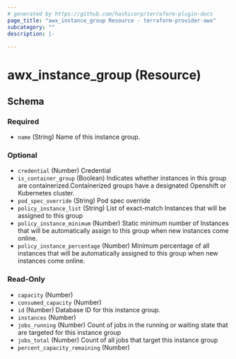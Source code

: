 ```yaml
---
# generated by https://github.com/hashicorp/terraform-plugin-docs
page_title: "awx_instance_group Resource - terraform-provider-awx"
subcategory: ""
description: |-
  
---
```


# awx_instance_group (Resource)





<!-- schema generated by tfplugindocs -->
## Schema

### Required

- `name` (String) Name of this instance group.

### Optional

- `credential` (Number) Credential
- `is_container_group` (Boolean) Indicates whether instances in this group are containerized.Containerized groups have a designated Openshift or Kubernetes cluster.
- `pod_spec_override` (String) Pod spec override
- `policy_instance_list` (String) List of exact-match Instances that will be assigned to this group
- `policy_instance_minimum` (Number) Static minimum number of Instances that will be automatically assign to this group when new instances come online.
- `policy_instance_percentage` (Number) Minimum percentage of all instances that will be automatically assigned to this group when new instances come online.

### Read-Only

- `capacity` (Number)
- `consumed_capacity` (Number)
- `id` (Number) Database ID for this instance group.
- `instances` (Number)
- `jobs_running` (Number) Count of jobs in the running or waiting state that are targeted for this instance group
- `jobs_total` (Number) Count of all jobs that target this instance group
- `percent_capacity_remaining` (Number)


